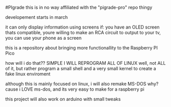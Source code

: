 #PIgrade
this is in no way affiliated with the "pigrade-pro" repo thingy

developement starts in march

it can only display information using screens if:
 you have an OLED screen thats compatible, 
 youre willing to make an RCA circuit to output to your tv, 
 you can use your phone as a screen

this is a repository about bringing more functionallity to the Raspberry PI Pico

how will i do that??
SIMPLE
I WILL REPROGRAM ALL OF LINUX
well, not ALL of it, but rather program a small shell and a very small kernel to create a fake linux enviroment

although this is mainly focused on linux, i will also remake MS-DOS
why?
cause i LOVE ms-dos, and its very easy to make for a raspberry pi

this project will also work on arduino with small tweaks